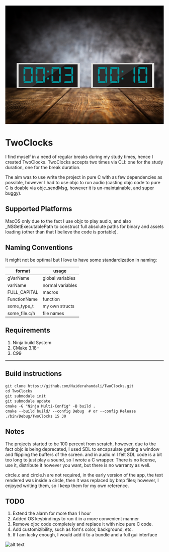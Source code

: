 ![alt text](assets/background.png)

# TwoClocks

I find myself in a need of regular breaks during my study times, hence I created TwoClocks.  TwoClocks accepts two times via CLI: one for the study duration, one for the break duration.

The aim was to use write the project in pure C with as few dependencies as possible, however I had to use objc to run audio (casting objc code to pure C is doable via objc\_sendMsg, however it is un-maintainable, and super buggy).

## Supported Platforms

MacOS only due to the fact I use objc to play audio, and also \_NSGetExecutablePath to construct full absolute paths for binary and assets loading (other than that I believe the code is portable).


## Naming Conventions

It might not be optimal but I love to have some standardization in naming:

format          | usage
---             | ---
gVarName        | global variables
varName         | normal variables
FULL\_CAPITAL   | macros
FunctionName    | function
some\_type\_t   | my own structs
some\_file.c/h  | file names


## Requirements

1. Ninja build System
2. CMake 3.18+
3. C99


---

## Build instructions

```
git clone https://github.com/Haiderahandali/TwoClocks.git
cd TwoClocks
git submodule init
git submodule update
cmake -G "Ninja Multi-Config" -B build .
cmake --build build/ --config Debug  # or --config Release
./bin/Debug/TwoClocks 15 30
```


## Notes

The projects started to be 100 percent from scratch, however, due to the fact objc is being deprecated, I used SDL to encapsulate getting a window and flipping the buffers of the screen. and in audio.m I felt SDL code is a bit too long to just play a sound, so I wrote a C wrapper. There is no license, use it, distribute it however you want, but there is no warranty as well.

circle.c and circle.h are not required, in the early version of the app, the text rendered was inside a circle, then It was replaced by bmp files; however, I enjoyed writing them, so I keep them for my own reference.


## TODO

1. Extend the alarm for more than 1 hour
2. Added OS keybindings to run it in a more convenient manner
3. Remove ojbc code completely and replace it with nice pure C code.
4. Add customizibility, such as font's color, background, etc.
5. If I am lucky enough, I would add it to a bundle and a full gui interface


![alt text](assets/demo.gif)
